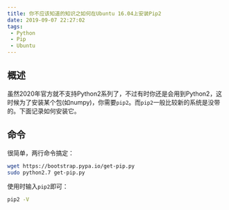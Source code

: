 ```yaml
---
title: 你不应该知道的知识之如何在Ubuntu 16.04上安装Pip2
date: 2019-09-07 22:27:02
tags:
 - Python
 - Pip
 - Ubuntu
---
```

## 概述
虽然2020年官方就不支持Python2系列了，不过有时你还是会用到Python2，这时候为了安装某个包(如numpy)，你需要`pip2`。而`pip2`一般比较新的系统是没带的。下面记录如何安装它。

<!--more-->

## 命令
很简单，两行命令搞定：
```bash
wget https://bootstrap.pypa.io/get-pip.py
sudo python2.7 get-pip.py
```
使用时输入`pip2`即可：
```bash
pip2 -V
```

